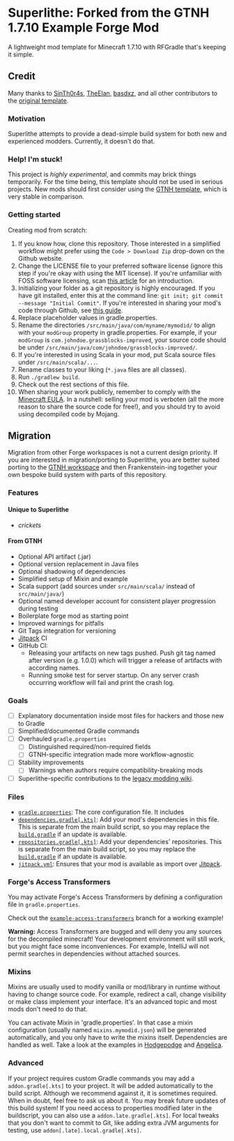 # Superlithe: Forked from the GTNH 1.7.10 Example Forge Mod

A lightweight mod template for Minecraft 1.7.10 with RFGradle that's keeping it simple.

## Credit

Many thanks to [SinTh0r4s](https://github.com/SinTh0r4s), [TheElan](https://github.com/TheElan), [basdxz](https://github.com/basdxz), and all other contributors to the [original template](https://github.com/GTNewHorizons/ExampleMod1.7.10).

### Motivation

Superlithe attempts to provide a dead-simple build system for both new and experienced modders. Currently, it doesn't do that.

### Help! I'm stuck!

This project is *highly experimental*, and commits may brick things temporarily. For the time being, this template should not be used in serious projects. New mods should first consider using the [GTNH template](https://github.com/GTNewHorizons/ExampleMod1.7.10), which is very stable in comparison.

### Getting started

Creating mod from scratch:
1. If you know how, clone this repository. Those interested in a simplified workflow might prefer using the `Code > Download Zip` drop-down on the Github website.
2. Change the LICENSE file to your preferred software license (ignore this step if you're okay with using the MIT license). If you're unfamiliar with FOSS software licensing, scan [this article](https://en.wikipedia.org/wiki/Open-source_license) for an introduction.
3. Initializing your folder as a git repository is highly encouraged. If you have git installed, enter this at the command line: `git init; git commit --message "Initial Commit"`. If you're interested in sharing your mod's code through Github, see [this guide](https://docs.github.com/en/get-started/git-basics/managing-remote-repositories). 
4. Replace placeholder values in gradle.properties.
5. Rename the directories `/src/main/java/com/myname/mymodid/` to align with your `modGroup` property in gradle.properties. For example, if your `modGroup` is `com.johndoe.grassblocks-improved`, your source code should be under `/src/main/java/com/johndoe/grassblocks-improved/`.
6. If you're interested in using Scala in your mod, put Scala source files under `/src/main/scala/...`.
7. Rename classes to your liking (`*.java` files are all classes).
8. Run `./gradlew build`.
9. Check out the rest sections of this file.
10. When sharing your work publicly, remember to comply with the [Minecraft EULA](https://www.minecraft.net/en-us/eula). In a nutshell: selling your mod is verboten (all the more reason to share the source code for free!), and you should try to avoid using decompiled code by Mojang.
 
## Migration 

Migration from other Forge workspaces is not a current design priority. If you are interested in migration/porting to Superlithe, you are better suited porting to the [GTNH workspace](https://github.com/GTNewHorizons/ExampleMod1.7.10) and then Frankenstein-ing together your own bespoke build system with parts of this repository.

### Features

#### Unique to Superlithe
 - *crickets*
 
#### From GTNH
 - Optional API artifact (.jar)
 - Optional version replacement in Java files
 - Optional shadowing of dependencies
 - Simplified setup of Mixin and example
 - Scala support (add sources under `src/main/scala/` instead of `src/main/java/`)
 - Optional named developer account for consistent player progression during testing
 - Boilerplate forge mod as starting point
 - Improved warnings for pitfalls
 - Git Tags integration for versioning
 - [Jitpack](https://jitpack.io) CI
 - GitHub CI:
   - Releasing your artifacts on new tags pushed. Push git tag named after version (e.g. 1.0.0) which will trigger a release of artifacts with according names.
   - Running smoke test for server startup. On any server crash occurring workflow will fail and print the crash log.

### Goals
- [ ] Explanatory documentation inside most files for hackers and those new to Gradle
- [ ] Simplified/documented Gradle commands
- [ ] Overhauled `gradle.properties`
  - [ ] Distinguished required/non-required fields
  - [ ] GTNH-specific integration made more workflow-agnostic
- [ ] Stability improvements
  - [ ] Warnings when authors require compatibility-breaking mods
- [ ] Superlithe-specific contributions to the [legacy modding wiki](https://legacymoddingmc.github.io/wiki/).

### Files
 - [`gradle.properties`](https://github.com/GTNewHorizons/ExampleMod1.7.10/blob/main/gradle.properties): The core configuration file. It includes
 - [`dependencies.gradle[.kts]`](https://github.com/GTNewHorizons/ExampleMod1.7.10/blob/main/dependencies.gradle): Add your mod's dependencies in this file. This is separate from the main build script, so you may replace the [`build.gradle`](https://github.com/SinTh0r4s/ExampleMod1.7.10/blob/main/build.gradle) if an update is available.
 - [`repositories.gradle[.kts]`](https://github.com/GTNewHorizons/ExampleMod1.7.10/blob/main/repositories.gradle): Add your dependencies' repositories. This is separate from the main build script, so you may replace the [`build.gradle`](https://github.com/SinTh0r4s/ExampleMod1.7.10/blob/main/build.gradle) if an update is available.
 - [`jitpack.yml`](https://github.com/GTNewHorizons/ExampleMod1.7.10/blob/main/jitpack.yml): Ensures that your mod is available as import over [Jitpack](https://jitpack.io).

### Forge's Access Transformers

You may activate Forge's Access Transformers by defining a configuration file in `gradle.properties`.

Check out the [`example-access-transformers`](https://github.com/GTNewHorizons/ExampleMod1.7.10/tree/example-access-transformers) branch for a working example!

__Warning:__ Access Transformers are bugged and will deny you any sources for the decompiled minecraft! Your development environment will still work, but you might face some inconveniences. For example, IntelliJ will not permit searches in dependencies without attached sources.

### Mixins

Mixins are usually used to modify vanilla or mod/library in runtime without having to change source code. For example, redirect a call, change visibility or make class implement your interface. It's an advanced topic and most mods don't need to do that.

You can activate Mixin in 'gradle.properties'. In that case a mixin configuration (usually named `mixins.mymodid.json`) will be generated automatically, and you only have to write the mixins itself. Dependencies are handled as well.
Take a look at the examples in [Hodgepodge](https://github.com/GTNewHorizons/Hodgepodge/) and [Angelica](https://github.com/GTNewHorizons/Angelica/pull/8).

### Advanced

If your project requires custom Gradle commands you may add a `addon.gradle[.kts]` to your project. It will be added automatically to the build script. Although we recommend against it, it is sometimes required. When in doubt, feel free to ask us about it. You may break future updates of this build system!
If you need access to properties modified later in the buildscript, you can also use a `addon.late.gradle[.kts]`.
For local tweaks that you don't want to commit to Git, like adding extra JVM arguments for testing, use `addon[.late].local.gradle[.kts]`.

